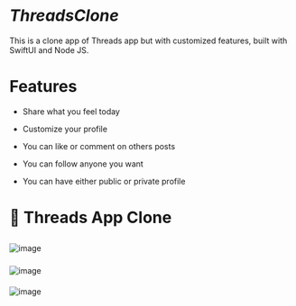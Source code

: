 # _ThreadsClone_
This is a clone app of Threads app but with customized features, built with SwiftUI and Node JS. 

# Features
- Share what you feel today

- Customize your profile

- You can like or comment on others posts

- You can follow anyone you want

- You can have either public or private profile
  
# 📱 Threads App Clone

## 

<img src="ThreasdsClone_SwiftUI/img1.jpg" alt="image">

### 

<img src="ThreasdsClone_SwiftUI/img2.jpg" alt="image">

#### 

<img src="ThreasdsClone_SwiftUI/img3.jpg" alt="image">
